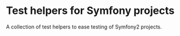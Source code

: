 # Test helpers for Symfony projects

A collection of test helpers to ease testing of Symfony2 projects.
